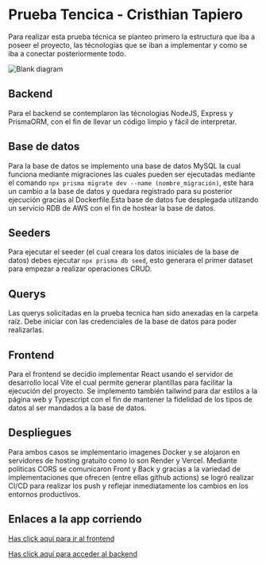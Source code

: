 # Prueba Tencica - Cristhian Tapiero

Para realizar esta prueba técnica se planteo primero la estructura que iba a poseer el proyecto, las técnologias que se iban a implementar y como se iba a conectar posteriormente todo.

![Blank diagram](https://github.com/user-attachments/assets/5bc8ae24-7edf-4fd5-9472-04cc26e85eda)

## Backend

Para el backend se contemplaron las técnologias NodeJS, Express y PrismaORM, con el fin de llevar un código limpio y fácil de interpretar.

## Base de datos

Para la base de datos se implemento una base de datos MySQL la cual funciona mediante migraciones las cuales pueden ser ejecutadas mediante el comando `npx prisma migrate dev --name (nombre_migración)`, este hara un cambio a la base de datos y quedara registrado para su posterior ejecución gracias al Dockerfile.Esta base de datos fue desplegada utilzando un servicio RDB de AWS con el fin de hostear la base de datos.

## Seeders

Para ejecutar el seeder (el cual creara los datos iniciales de la base de datos) debes ejecutar `npx prisma db seed`, esto generara el primer dataset para empezar a realizar operaciones CRUD.

## Querys

Las querys solicitadas en la prueba tecnica han sido anexadas en la carpeta raíz. Debe iniciar con las credenciales de la base de datos para poder realizarlas. 

## Frontend

Para el frontend se decidio implementar React usando el servidor de desarrollo local Vite el cual permite generar plantillas para facilitar la ejecución del proyecto. Se implemento también tailwind para dar estilos a la página web y Typescript con el fin de mantener la fidelidad de los tipos de datos al ser mandados a la base de datos.

## Despliegues

Para ambos casos se implementario imagenes Docker y se alojaron en servidores de hosting gratuito como lo son Render y Vercel. Mediante politicas CORS se comunicaron Front y Back y gracias a la variedad de implementaciones que ofrecen (entre ellas github actions) se logró realizar CI/CD para realizar los push y reflejar inmediatamente los cambios en los entornos productivos.

## Enlaces a la app corriendo

[Has click aquí para ir al frontend](https://courses-manager.vercel.app/login)

[Has click aquí para acceder al backend](https://pt-cristhiantapiero.onrender.com)

